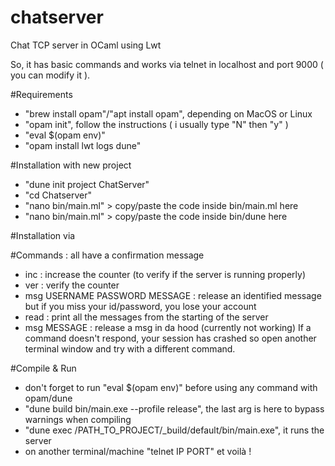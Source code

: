 # chatserver
Chat TCP server in OCaml using Lwt

So, it has basic commands and works via telnet in localhost and port 9000 ( you can modify it ).

#Requirements
- "brew install opam"/"apt install opam", depending on MacOS or Linux
- "opam init", follow the instructions ( i usually type "N" then "y" )
- "eval $(opam env)"
- "opam install lwt logs dune"

#Installation with new project 
- "dune init project ChatServer"
- "cd Chatserver"
- "nano bin/main.ml" > copy/paste the code inside bin/main.ml here
- "nano bin/main.ml" > copy/paste the code inside bin/dune here

#Installation via 

#Commands : all have a confirmation message
- inc : increase the counter (to verify if the server is running properly)
- ver : verify the counter
- msg USERNAME PASSWORD MESSAGE : release an identified message but if you miss your id/password, you lose your account
- read : print all the messages from the starting of the server
- msg MESSAGE : release a msg in da hood (currently not working)
If a command doesn't respond, your session has crashed so open another terminal window and try with a different command.

#Compile & Run
- don't forget to run "eval $(opam env)" before using any command with opam/dune
- "dune build bin/main.exe --profile release", the last arg is here to bypass warnings when compiling
- "dune exec /PATH_TO_PROJECT/_build/default/bin/main.exe", it runs the server
- on another terminal/machine "telnet IP PORT" et voilà !
